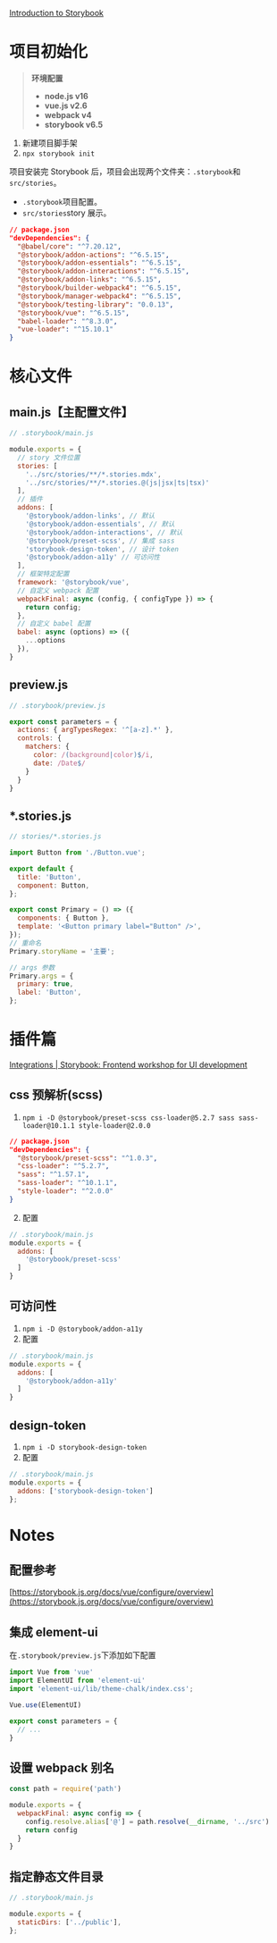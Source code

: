 [Introduction to Storybook](https://storybook.js.org/docs/vue/get-started/introduction)

# 项目初始化
>
> **环境配置**
>
> - **node.js v16**
> - **vue.js v2.6**
> - **webpack v4**
> - **storybook v6.5**

1. 新建项目脚手架
2. `npx storybook init`

项目安装完 Storybook 后，项目会出现两个文件夹：`.storybook`和 `src/stories`。

- `.storybook`项目配置。
- `src/stories`story 展示。

```json
// package.json
"devDependencies": {
  "@babel/core": "^7.20.12",
  "@storybook/addon-actions": "^6.5.15",
  "@storybook/addon-essentials": "^6.5.15",
  "@storybook/addon-interactions": "^6.5.15",
  "@storybook/addon-links": "^6.5.15",
  "@storybook/builder-webpack4": "^6.5.15",
  "@storybook/manager-webpack4": "^6.5.15",
  "@storybook/testing-library": "0.0.13",
  "@storybook/vue": "^6.5.15",
  "babel-loader": "^8.3.0",
  "vue-loader": "^15.10.1"
}
```

# 核心文件

## main.js【主配置文件】

```javascript
// .storybook/main.js

module.exports = {
  // story 文件位置
  stories: [
    '../src/stories/**/*.stories.mdx',
    '../src/stories/**/*.stories.@(js|jsx|ts|tsx)'
  ],
  // 插件
  addons: [
    '@storybook/addon-links', // 默认
    '@storybook/addon-essentials', // 默认
    '@storybook/addon-interactions', // 默认
    '@storybook/preset-scss', // 集成 sass
    'storybook-design-token', // 设计 token
    '@storybook/addon-a11y' // 可访问性
  ],
  // 框架特定配置
  framework: '@storybook/vue',
  // 自定义 webpack 配置
  webpackFinal: async (config, { configType }) => {
    return config;
  },
  // 自定义 babel 配置
  babel: async (options) => ({
    ...options
  }),
}
```

## preview.js

```javascript
// .storybook/preview.js

export const parameters = {
  actions: { argTypesRegex: '^[a-z].*' },
  controls: {
    matchers: {
      color: /(background|color)$/i,
      date: /Date$/
    }
  }
}
```

## *.stories.js

```javascript
// stories/*.stories.js

import Button from './Button.vue';

export default {
  title: 'Button',
  component: Button,
};

export const Primary = () => ({
  components: { Button },
  template: '<Button primary label="Button" />',
});
// 重命名
Primary.storyName = '主要';

// args 参数
Primary.args = {
  primary: true,
  label: 'Button',
};
```

# 插件篇

[Integrations | Storybook: Frontend workshop for UI development](https://storybook.js.org/integrations/)

## css 预解析(scss)

1. `npm i -D @storybook/preset-scss css-loader@5.2.7 sass sass-loader@10.1.1 style-loader@2.0.0`

```json
// package.json
"devDependencies": {
  "@storybook/preset-scss": "^1.0.3",
  "css-loader": "^5.2.7",
  "sass": "^1.57.1",
  "sass-loader": "^10.1.1",
  "style-loader": "^2.0.0"
}
```

2. 配置

```javascript
// .storybook/main.js
module.exports = {
  addons: [
    '@storybook/preset-scss'
  ]
}
```

## 可访问性

1. `npm i -D @storybook/addon-a11y`
2. 配置

```javascript
// .storybook/main.js
module.exports = {
  addons: [
    '@storybook/addon-a11y'
  ]
}
```

## design-token

1. `npm i -D storybook-design-token`
2. 配置

```javascript
// .storybook/main.js
module.exports = {
  addons: ['storybook-design-token']
};
```

# Notes

## 配置参考

[https://storybook.js.org/docs/vue/configure/overview](https://storybook.js.org/docs/vue/configure/overview)

## 集成 element-ui

在`.storybook/preview.js`下添加如下配置

```javascript
import Vue from 'vue'
import ElementUI from 'element-ui'
import 'element-ui/lib/theme-chalk/index.css';

Vue.use(ElementUI)

export const parameters = {
  // ...
}
```

## 设置 webpack 别名

```javascript
const path = require('path')

module.exports = {
  webpackFinal: async config => {
    config.resolve.alias['@'] = path.resolve(__dirname, '../src')
    return config
  }
}
```

## 指定静态文件目录

```javascript
// .storybook/main.js

module.exports = {
  staticDirs: ['../public'],
};
```

